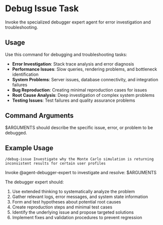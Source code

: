 # Debug Issue Task

Invoke the specialized debugger expert agent for error investigation and troubleshooting.

## Usage
Use this command for debugging and troubleshooting tasks:

- **Error Investigation**: Stack trace analysis and error diagnosis
- **Performance Issues**: Slow queries, rendering problems, and bottleneck identification
- **System Problems**: Server issues, database connectivity, and integration failures
- **Bug Reproduction**: Creating minimal reproduction cases for issues
- **Root Cause Analysis**: Deep investigation of complex system problems
- **Testing Issues**: Test failures and quality assurance problems

## Command Arguments
$ARGUMENTS should describe the specific issue, error, or problem to be debugged.

## Example Usage
```
/debug-issue Investigate why the Monte Carlo simulation is returning inconsistent results for certain user profiles
```

Invoke @agent-debugger-expert to investigate and resolve: $ARGUMENTS

The debugger expert should:
1. Use extended thinking to systematically analyze the problem
2. Gather relevant logs, error messages, and system state information
3. Form and test hypotheses about potential root causes
4. Create reproduction steps and minimal test cases
5. Identify the underlying issue and propose targeted solutions
6. Implement fixes and validation procedures to prevent regression